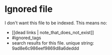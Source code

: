# Ignored file

I don't want this file to be indexed. This means no:

- [[dead links | note_that_does_not_exist]]
- #ignored_tags
- search results for this file. unique string: 9ad8e6c986eef9869d8a6deddd
